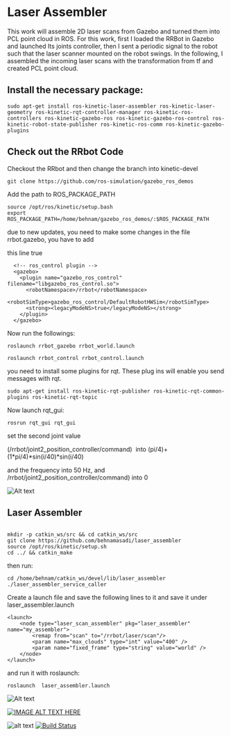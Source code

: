 # Laser Assembler


This work will assemble 2D laser scans from Gazebo and turned them into PCL point cloud in ROS.
For this work, first I loaded the RRBot in Gazebo and launched Its joints controller, then I sent a periodic signal to the robot such that the laser scanner mounted on the robot swings.
In the following, I assembled the incoming laser scans with the transformation from tf and created PCL point cloud.

## Install the necessary package:


```
sudo apt-get install ros-kinetic-laser-assembler ros-kinetic-laser-geometry ros-kinetic-rqt-controller-manager ros-kinetic-ros-controllers ros-kinetic-gazebo-ros ros-kinetic-gazebo-ros-control ros-kinetic-robot-state-publisher ros-kinetic-ros-comm ros-kinetic-gazebo-plugins
```


## Check out the RRbot Code
Checkout the RRbot and then change the branch into kinetic-devel

```
git clone https://github.com/ros-simulation/gazebo_ros_demos
```




Add the path to ROS_PACKAGE_PATH
```
source /opt/ros/kinetic/setup.bash
export ROS_PACKAGE_PATH=/home/behnam/gazebo_ros_demos/:$ROS_PACKAGE_PATH
```

due to new updates, you need to make some changes in the file rrbot.gazebo, you have to add

this line <legacyModeNS>true</legacyModeNS>


```
  <!-- ros_control plugin -->
  <gazebo>
    <plugin name="gazebo_ros_control" filename="libgazebo_ros_control.so">
      <robotNamespace>/rrbot</robotNamespace>
      <robotSimType>gazebo_ros_control/DefaultRobotHWSim</robotSimType>
      <strong><legacyModeNS>true</legacyModeNS></strong>
    </plugin>
  </gazebo>
```

Now run the followings:

```
roslaunch rrbot_gazebo rrbot_world.launch

roslaunch rrbot_control rrbot_control.launch
```


you need to install some plugins for rqt. These plug ins will enable you send messages with rqt.
```
sudo apt-get install ros-kinetic-rqt-publisher ros-kinetic-rqt-common-plugins ros-kinetic-rqt-topic
```

Now launch rqt_gui:
```
rosrun rqt_gui rqt_gui
```

set the second joint value

(/rrbot/joint2_position_controller/command)  into (pi/4)+(1*pi/4)*sin(i/40)*sin(i/40)

and the frequency into 50 Hz, and /rrbot/joint2_position_controller/command)  into 0

![Alt text](images/rqt_rrbot_joint2_position_controller_command.jpg?raw=true "rrbot joint values")


## Laser Assembler
```

mkdir -p catkin_ws/src && cd catkin_ws/src
git clone https://github.com/behnamasadi/laser_assembler
source /opt/ros/kinetic/setup.sh
cd ../ && catkin_make
```

then run:
```
cd /home/behnam/catkin_ws/devel/lib/laser_assembler
./laser_assembler_service_caller
```

Create a launch file and save the following lines to it and save it under laser_assembler.launch

```
<launch>
    <node type="laser_scan_assembler" pkg="laser_assembler" name="my_assembler">
        <remap from="scan" to="/rrbot/laser/scan"/>
        <param name="max_clouds" type="int" value="400" />
        <param name="fixed_frame" type="string" value="world" />
    </node>
</launch>
```
and run it with roslaunch:
```
roslaunch  laser_assembler.launch
```


![Alt text](images/laser_assembler_rqt_graph.jpg?raw=true "graph")


[![IMAGE ALT TEXT HERE](https://img.youtube.com/vi/Cl5XRS78R4Y/0.jpg)](https://www.youtube.com/watch?v=Cl5XRS78R4Y)

![alt text](https://img.shields.io/badge/license-BSD-blue.svg)
[![Build Status](https://travis-ci.org/behnamasadi/laser_assembler.svg?branch=master)](https://travis-ci.org/behnamasadi/laser_assembler)






